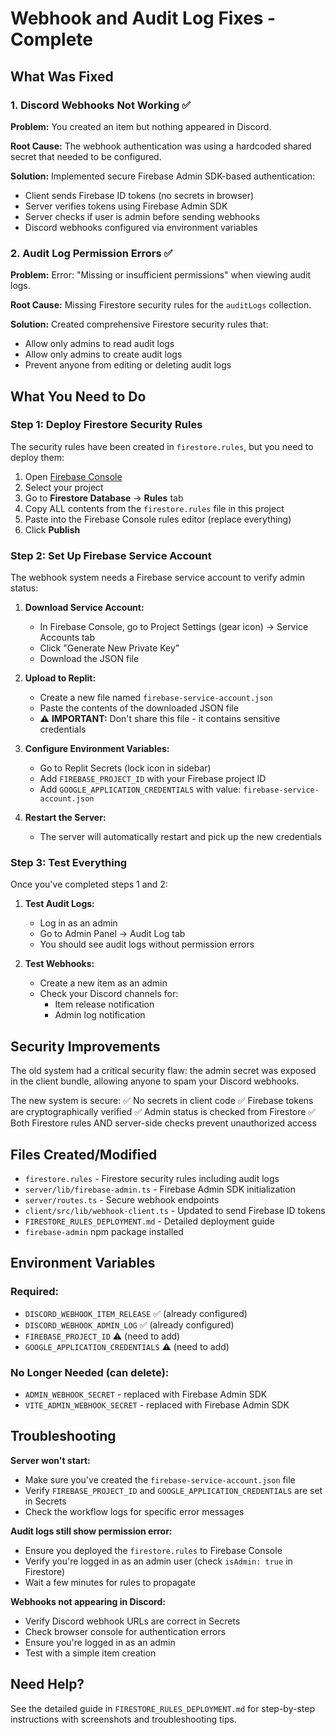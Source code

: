 # Webhook and Audit Log Fixes - Complete

## What Was Fixed

### 1. Discord Webhooks Not Working ✅
**Problem:** You created an item but nothing appeared in Discord.

**Root Cause:** The webhook authentication was using a hardcoded shared secret that needed to be configured.

**Solution:** Implemented secure Firebase Admin SDK-based authentication:
- Client sends Firebase ID tokens (no secrets in browser)
- Server verifies tokens using Firebase Admin SDK
- Server checks if user is admin before sending webhooks
- Discord webhooks configured via environment variables

### 2. Audit Log Permission Errors ✅
**Problem:** Error: "Missing or insufficient permissions" when viewing audit logs.

**Root Cause:** Missing Firestore security rules for the `auditLogs` collection.

**Solution:** Created comprehensive Firestore security rules that:
- Allow only admins to read audit logs
- Allow only admins to create audit logs  
- Prevent anyone from editing or deleting audit logs

## What You Need to Do

### Step 1: Deploy Firestore Security Rules

The security rules have been created in `firestore.rules`, but you need to deploy them:

1. Open [Firebase Console](https://console.firebase.google.com/)
2. Select your project
3. Go to **Firestore Database** → **Rules** tab
4. Copy ALL contents from the `firestore.rules` file in this project
5. Paste into the Firebase Console rules editor (replace everything)
6. Click **Publish**

### Step 2: Set Up Firebase Service Account

The webhook system needs a Firebase service account to verify admin status:

1. **Download Service Account:**
   - In Firebase Console, go to Project Settings (gear icon) → Service Accounts tab
   - Click "Generate New Private Key"
   - Download the JSON file

2. **Upload to Replit:**
   - Create a new file named `firebase-service-account.json`
   - Paste the contents of the downloaded JSON file
   - ⚠️ **IMPORTANT:** Don't share this file - it contains sensitive credentials

3. **Configure Environment Variables:**
   - Go to Replit Secrets (lock icon in sidebar)
   - Add `FIREBASE_PROJECT_ID` with your Firebase project ID
   - Add `GOOGLE_APPLICATION_CREDENTIALS` with value: `firebase-service-account.json`

4. **Restart the Server:**
   - The server will automatically restart and pick up the new credentials

### Step 3: Test Everything

Once you've completed steps 1 and 2:

1. **Test Audit Logs:**
   - Log in as an admin
   - Go to Admin Panel → Audit Log tab
   - You should see audit logs without permission errors

2. **Test Webhooks:**
   - Create a new item as an admin
   - Check your Discord channels for:
     - Item release notification
     - Admin log notification

## Security Improvements

The old system had a critical security flaw: the admin secret was exposed in the client bundle, allowing anyone to spam your Discord webhooks.

The new system is secure:
✅ No secrets in client code
✅ Firebase tokens are cryptographically verified
✅ Admin status is checked from Firestore
✅ Both Firestore rules AND server-side checks prevent unauthorized access

## Files Created/Modified

- `firestore.rules` - Firestore security rules including audit logs
- `server/lib/firebase-admin.ts` - Firebase Admin SDK initialization
- `server/routes.ts` - Secure webhook endpoints
- `client/src/lib/webhook-client.ts` - Updated to send Firebase ID tokens
- `FIRESTORE_RULES_DEPLOYMENT.md` - Detailed deployment guide
- `firebase-admin` npm package installed

## Environment Variables

### Required:
- `DISCORD_WEBHOOK_ITEM_RELEASE` ✅ (already configured)
- `DISCORD_WEBHOOK_ADMIN_LOG` ✅ (already configured)
- `FIREBASE_PROJECT_ID` ⚠️ (need to add)
- `GOOGLE_APPLICATION_CREDENTIALS` ⚠️ (need to add)

### No Longer Needed (can delete):
- `ADMIN_WEBHOOK_SECRET` - replaced with Firebase Admin SDK
- `VITE_ADMIN_WEBHOOK_SECRET` - replaced with Firebase Admin SDK

## Troubleshooting

**Server won't start:**
- Make sure you've created the `firebase-service-account.json` file
- Verify `FIREBASE_PROJECT_ID` and `GOOGLE_APPLICATION_CREDENTIALS` are set in Secrets
- Check the workflow logs for specific error messages

**Audit logs still show permission error:**
- Ensure you deployed the `firestore.rules` to Firebase Console
- Verify you're logged in as an admin user (check `isAdmin: true` in Firestore)
- Wait a few minutes for rules to propagate

**Webhooks not appearing in Discord:**
- Verify Discord webhook URLs are correct in Secrets
- Check browser console for authentication errors
- Ensure you're logged in as an admin
- Test with a simple item creation

## Need Help?

See the detailed guide in `FIRESTORE_RULES_DEPLOYMENT.md` for step-by-step instructions with screenshots and troubleshooting tips.
